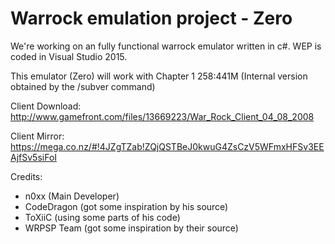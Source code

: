 # Warrock emulation project - Zero

We're working on an fully functional warrock emulator written in c#.
WEP is coded in Visual Studio 2015.

This emulator (Zero) will work with Chapter 1 258:441M (Internal version obtained by the /subver command)

Client Download: http://www.gamefront.com/files/13669223/War_Rock_Client_04_08_2008

Client Mirror: https://mega.co.nz/#!4JZgTZab!ZQjQSTBeJ0kwuG4ZsCzV5WFmxHFSv3EEAjfSv5siFoI


Credits:
- n0xx (Main Developer)
- CodeDragon (got some inspiration by his source)
- ToXiiC (using some parts of his code)
- WRPSP Team (got some inspiration by their source)
